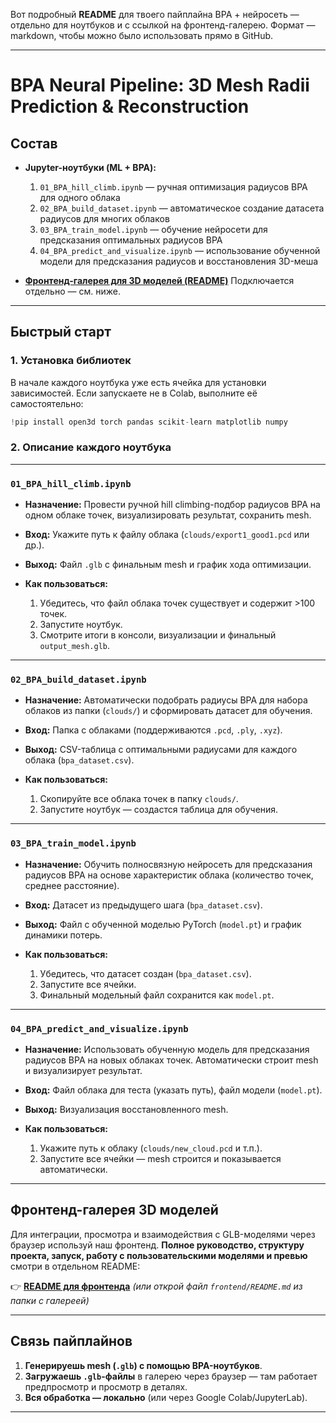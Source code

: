 Вот подробный **README** для твоего пайплайна BPA + нейросеть — отдельно для ноутбуков и с ссылкой на фронтенд-галерею. Формат — markdown, чтобы можно было использовать прямо в GitHub.

---

# BPA Neural Pipeline: 3D Mesh Radii Prediction & Reconstruction

## Состав

* **Jupyter-ноутбуки (ML + BPA):**

  1. `01_BPA_hill_climb.ipynb` — ручная оптимизация радиусов BPA для одного облака
  2. `02_BPA_build_dataset.ipynb` — автоматическое создание датасета радиусов для многих облаков
  3. `03_BPA_train_model.ipynb` — обучение нейросети для предсказания оптимальных радиусов BPA
  4. `04_BPA_predict_and_visualize.ipynb` — использование обученной модели для предсказания радиусов и восстановления 3D-меша

* **[Фронтенд-галерея для 3D моделей (README)](frontend/README.md)**
  Подключается отдельно — см. ниже.

---

## Быстрый старт

### 1. **Установка библиотек**

В начале каждого ноутбука уже есть ячейка для установки зависимостей. Если запускаете не в Colab, выполните её самостоятельно:

```python
!pip install open3d torch pandas scikit-learn matplotlib numpy
```

### 2. **Описание каждого ноутбука**

---

### `01_BPA_hill_climb.ipynb`

* **Назначение:**
  Провести ручной hill climbing-подбор радиусов BPA на одном облаке точек, визуализировать результат, сохранить mesh.
* **Вход:**
  Укажите путь к файлу облака (`clouds/export1_good1.pcd` или др.).
* **Выход:**
  Файл `.glb` с финальным mesh и график хода оптимизации.
* **Как пользоваться:**

  1. Убедитесь, что файл облака точек существует и содержит >100 точек.
  2. Запустите ноутбук.
  3. Смотрите итоги в консоли, визуализации и финальный `output_mesh.glb`.

---

### `02_BPA_build_dataset.ipynb`

* **Назначение:**
  Автоматически подобрать радиусы BPA для набора облаков из папки (`clouds/`) и сформировать датасет для обучения.
* **Вход:**
  Папка с облаками (поддерживаются `.pcd`, `.ply`, `.xyz`).
* **Выход:**
  CSV-таблица с оптимальными радиусами для каждого облака (`bpa_dataset.csv`).
* **Как пользоваться:**

  1. Скопируйте все облака точек в папку `clouds/`.
  2. Запустите ноутбук — создастся таблица для обучения.

---

### `03_BPA_train_model.ipynb`

* **Назначение:**
  Обучить полносвязную нейросеть для предсказания радиусов BPA на основе характеристик облака (количество точек, среднее расстояние).
* **Вход:**
  Датасет из предыдущего шага (`bpa_dataset.csv`).
* **Выход:**
  Файл с обученной моделью PyTorch (`model.pt`) и график динамики потерь.
* **Как пользоваться:**

  1. Убедитесь, что датасет создан (`bpa_dataset.csv`).
  2. Запустите все ячейки.
  3. Финальный модельный файл сохранится как `model.pt`.

---

### `04_BPA_predict_and_visualize.ipynb`

* **Назначение:**
  Использовать обученную модель для предсказания радиусов BPA на новых облаках точек. Автоматически строит mesh и визуализирует результат.
* **Вход:**
  Файл облака для теста (указать путь), файл модели (`model.pt`).
* **Выход:**
  Визуализация восстановленного mesh.
* **Как пользоваться:**

  1. Укажите путь к облаку (`clouds/new_cloud.pcd` и т.п.).
  2. Запустите все ячейки — mesh строится и показывается автоматически.

---

## Фронтенд-галерея 3D моделей

Для интеграции, просмотра и взаимодействия с GLB-моделями через браузер используй наш фронтенд.
**Полное руководство, структуру проекта, запуск, работу с пользовательскими моделями и превью** смотри в отдельном README:

👉 **[README для фронтенда](frontend/README.md)**
*(или открой файл `frontend/README.md` из папки с галереей)*

---

## Связь пайплайнов

1. **Генерируешь mesh (`.glb`) с помощью BPA-ноутбуков**.
2. **Загружаешь `.glb`-файлы** в галерею через браузер — там работает предпросмотр и просмотр в деталях.
3. **Вся обработка — локально** (или через Google Colab/JupyterLab).

---

